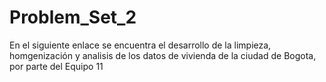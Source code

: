 # Problem_Set_2
En el siguiente enlace se encuentra el desarrollo de la limpieza, homgenización y analisis de los datos de vivienda de la ciudad de Bogota, por parte del Equipo 11 
